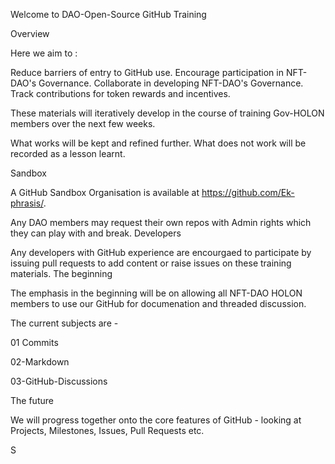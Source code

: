 Welcome to DAO-Open-Source GitHub Training

Overview

Here we aim to :

Reduce barriers of entry to GitHub use.
Encourage participation in NFT-DAO's Governance.
Collaborate in developing NFT-DAO's Governance.
Track contributions for token rewards and incentives.

These materials will iteratively develop in the course of training Gov-HOLON members over the next few weeks.

 What works will be kept and refined further.
 What does not work will be recorded as a lesson learnt.

Sandbox

A GitHub Sandbox Organisation is available at https://github.com/Ek-phrasis/.

Any DAO members may request their own repos with Admin rights which they can play with and break.
Developers

Any developers with GitHub experience are encourgaed to participate by issuing pull requests to add content or raise issues on these training materials.
The beginning

The emphasis in the beginning will be on allowing all NFT-DAO HOLON members to use our GitHub for documenation and threaded discussion.

The current subjects are -

01 Commits

02-Markdown

 03-GitHub-Discussions

The future

We will progress together onto the core features of GitHub - looking at Projects, Milestones, Issues, Pull Requests etc.

S
